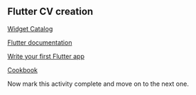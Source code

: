 ## Flutter CV creation

[Widget Catalog](https://docs.flutter.dev/ui/widgets)


[Flutter documentation](https://docs.flutter.dev)


[Write your first Flutter app](https://docs.flutter.dev/get-started/codelab)


[Cookbook](https://docs.flutter.dev/cookbook)

Now mark this activity complete and move on to the next one.